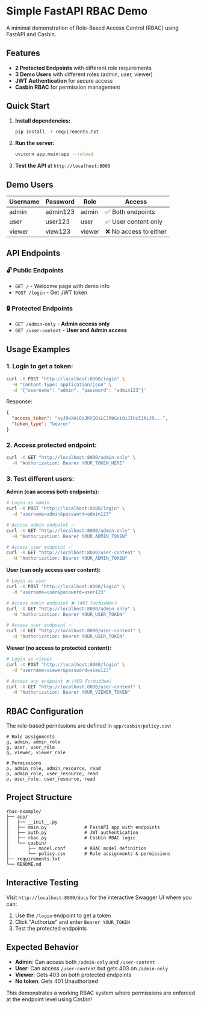 # Simple FastAPI RBAC Demo

A minimal demonstration of Role-Based Access Control (RBAC) using FastAPI and Casbin.

## Features

- **2 Protected Endpoints** with different role requirements
- **3 Demo Users** with different roles (admin, user, viewer)
- **JWT Authentication** for secure access
- **Casbin RBAC** for permission management

## Quick Start

1. **Install dependencies:**
   ```bash
   pip install -r requirements.txt
   ```

2. **Run the server:**
   ```bash
   uvicorn app.main:app --reload
   ```

3. **Test the API** at `http://localhost:8000`

## Demo Users

| Username | Password | Role    | Access                  |
|----------|----------|---------|-------------------------|
| admin    | admin123 | admin   | ✅ Both endpoints       |
| user     | user123  | user    | ✅ User content only    |
| viewer   | view123  | viewer  | ❌ No access to either  |

## API Endpoints

### 🔓 Public Endpoints

- `GET /` - Welcome page with demo info
- `POST /login` - Get JWT token

### 🔒 Protected Endpoints

- `GET /admin-only` - **Admin access only**
- `GET /user-content` - **User and Admin access**

## Usage Examples

### 1. Login to get a token:

```bash
curl -X POST "http://localhost:8000/login" \
  -H "Content-Type: application/json" \
  -d '{"username": "admin", "password": "admin123"}'
```

Response:
```json
{
  "access_token": "eyJ0eXAiOiJKV1QiLCJhbGciOiJIUzI1NiJ9...",
  "token_type": "bearer"
}
```

### 2. Access protected endpoint:

```bash
curl -X GET "http://localhost:8000/admin-only" \
  -H "Authorization: Bearer YOUR_TOKEN_HERE"
```

### 3. Test different users:

**Admin (can access both endpoints):**
```bash
# Login as admin
curl -X POST "http://localhost:8000/login" \
  -d "username=admin&password=admin123"

# Access admin endpoint ✅
curl -X GET "http://localhost:8000/admin-only" \
  -H "Authorization: Bearer YOUR_ADMIN_TOKEN"

# Access user endpoint ✅  
curl -X GET "http://localhost:8000/user-content" \
  -H "Authorization: Bearer YOUR_ADMIN_TOKEN"
```

**User (can only access user content):**
```bash
# Login as user
curl -X POST "http://localhost:8000/login" \
  -d "username=user&password=user123"

# Access admin endpoint ❌ (403 Forbidden)
curl -X GET "http://localhost:8000/admin-only" \
  -H "Authorization: Bearer YOUR_USER_TOKEN"

# Access user endpoint ✅
curl -X GET "http://localhost:8000/user-content" \
  -H "Authorization: Bearer YOUR_USER_TOKEN"
```

**Viewer (no access to protected content):**
```bash
# Login as viewer
curl -X POST "http://localhost:8000/login" \
  -d "username=viewer&password=view123"

# Access any endpoint ❌ (403 Forbidden)
curl -X GET "http://localhost:8000/user-content" \
  -H "Authorization: Bearer YOUR_VIEWER_TOKEN"
```

## RBAC Configuration

The role-based permissions are defined in `app/casbin/policy.csv`:

```csv
# Role assignments
g, admin, admin_role
g, user, user_role
g, viewer, viewer_role

# Permissions  
p, admin_role, admin_resource, read
p, admin_role, user_resource, read
p, user_role, user_resource, read
```

## Project Structure

```
rbac-example/
├── app/
│   ├── __init__.py
│   ├── main.py              # FastAPI app with endpoints
│   ├── auth.py              # JWT authentication
│   ├── rbac.py              # Casbin RBAC logic
│   └── casbin/
│       ├── model.conf       # RBAC model definition
│       └── policy.csv       # Role assignments & permissions
├── requirements.txt
└── README.md
```

## Interactive Testing

Visit `http://localhost:8000/docs` for the interactive Swagger UI where you can:

1. Use the `/login` endpoint to get a token
2. Click "Authorize" and enter `Bearer YOUR_TOKEN`
3. Test the protected endpoints

## Expected Behavior

- **Admin**: Can access both `/admin-only` and `/user-content`
- **User**: Can access `/user-content` but gets 403 on `/admin-only`
- **Viewer**: Gets 403 on both protected endpoints
- **No token**: Gets 401 Unauthorized

This demonstrates a working RBAC system where permissions are enforced at the endpoint level using Casbin! 